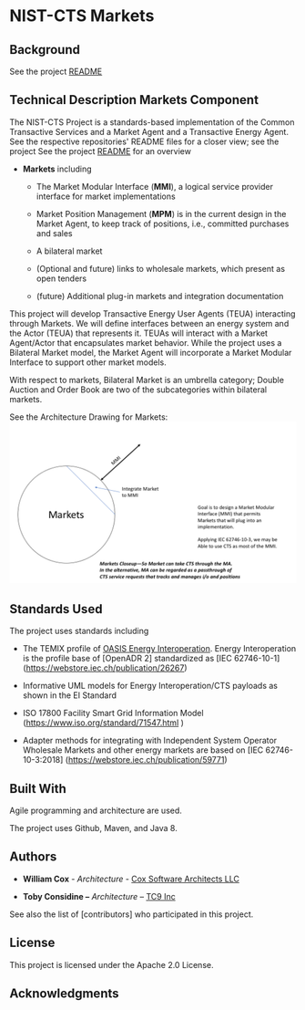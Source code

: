 NIST-CTS Markets
========

Background
----------
See the project [README](../../README.md)

Technical Description Markets Component
---------------------

The NIST-CTS Project is a standards-based implementation of the Common
Transactive Services and a Market Agent and a Transactive Energy Agent. See the
respective repositories' README files for a closer view; see  the project See the project [README](../../README.md) for an overview

-   **Markets** including

    -   The Market Modular Interface (**MMI**), a logical service provider interface for market implementations

    -   Market Position Management (**MPM**) is in the current design in the Market Agent, to keep track of positions, i.e., committed purchases and sales

    -   A bilateral market

    -   (Optional and future) links to wholesale markets, which present as open tenders

    -   (future) Additional plug-in markets and integration documentation

This project will develop Transactive Energy User Agents (TEUA) interacting through
Markets. We will define interfaces between an energy system and the Actor (TEUA)
that represents it. TEUAs will interact with a Market Agent/Actor that
encapsulates market behavior. While the project uses a Bilateral Market model,
the Market Agent will incorporate a Market Modular Interface to support other
market models.

With respect to markets, Bilateral Market is an umbrella category; Double Auction and Order Book are two of the subcategories within bilateral markets.

See the Architecture Drawing for Markets: ![Markets Architecture Drawing](Markets-Architecture.png)

Standards Used
--------------

The project uses standards including

-   The TEMIX profile of [OASIS Energy
    Interoperation](https://docs.oasis-open.org/energyinterop/ei/v1.0/os/).
    Energy Interoperation is the profile base of [OpenADR 2] standardized as
    [IEC 62746-10-1] (<https://webstore.iec.ch/publication/26267>)

-   Informative UML models for Energy Interoperation/CTS payloads as shown in
    the EI Standard

-   ISO 17800 Facility Smart Grid Information Model
    (<https://www.iso.org/standard/71547.html> )

-   Adapter methods for integrating with Independent System Operator Wholesale
    Markets and other energy markets are based on [IEC 62746-10-3:2018]
    (<https://webstore.iec.ch/publication/59771>)

Built With
----------

Agile programming and architecture are used.

The project uses Github, Maven, and Java 8.

Authors
-------

-   **William Cox** - *Architecture* - [Cox Software Architects
    LLC](http://coxsoftwarearchitects.com/)

-   **Toby Considine –** *Architecture* – [TC9 Inc](http://www.tc9.com/)

See also the list of [contributors] who participated in this project.

License
-------

This project is licensed under the Apache 2.0 License.

Acknowledgments
---------------
